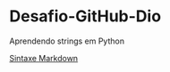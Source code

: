 # Desafio-GitHub-Dio
Aprendendo strings em Python

[Sintaxe Markdown](https://www.markdownguide.org/basic-syntax/)
